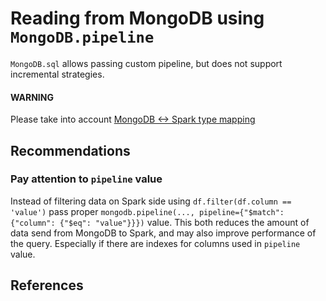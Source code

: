 <a id="mongodb-sql"></a>

# Reading from MongoDB using `MongoDB.pipeline`

`MongoDB.sql` allows passing custom pipeline,
but does not support incremental strategies.

#### WARNING
Please take into account [MongoDB <-> Spark type mapping](types.md#mongodb-types)

## Recommendations

### Pay attention to `pipeline` value

Instead of filtering data on Spark side using `df.filter(df.column == 'value')` pass proper `mongodb.pipeline(..., pipeline={"$match": {"column": {"$eq": "value"}}})` value.
This both reduces the amount of data send from MongoDB to Spark, and may also improve performance of the query.
Especially if there are indexes for columns used in `pipeline` value.

## References
